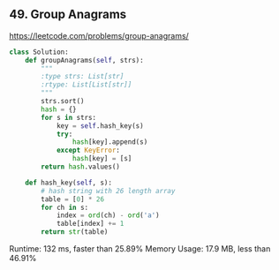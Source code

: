 ## 49. Group Anagrams

https://leetcode.com/problems/group-anagrams/


```python
class Solution:
    def groupAnagrams(self, strs):
        """
        :type strs: List[str]
        :rtype: List[List[str]]
        """
        strs.sort()
        hash = {}
        for s in strs:
            key = self.hash_key(s)
            try:
                hash[key].append(s)
            except KeyError:
                hash[key] = [s]
        return hash.values()

    def hash_key(self, s):
        # hash string with 26 length array
        table = [0] * 26
        for ch in s:
            index = ord(ch) - ord('a')
            table[index] += 1
        return str(table)
```

Runtime: 132 ms, faster than 25.89%
Memory Usage: 17.9 MB, less than 46.91%